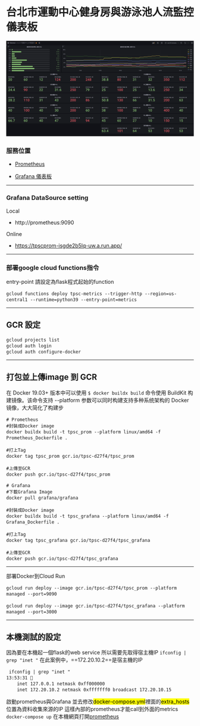# 台北市運動中心健身房與游泳池人流監控儀表板
![](%E6%88%AA%E5%9C%96%202022-10-15%20%E4%B8%8B%E5%8D%884.12.05.png)

### 服務位置
* [Prometheus](https://tpscprom-isgde2b5lq-uw.a.run.app/)

* [Grafana 儀表板](https://tpscgrafana-isgde2b5lq-uw.a.run.app/d/h9t8cWS4k/tai-bei-shi-yun-dong-zhong-xin-zhuang-tai-tu-biao?orgId=1&from=now-1h&to=now)



---
### Grafana DataSource setting
Local
* http://prometheus:9090

Online
* https://tpscprom-isgde2b5lq-uw.a.run.app/
---
### 部署google cloud functions指令
entry-point 請設定為flask程式起始的function
```
gcloud functions deploy tpsc-metrics --trigger-http --region=us-central1 --runtime=python39 --entry-point=metrics
```
---
## GCR 設定
```
gcloud projects list
gcloud auth login
gcloud auth configure-docker
```
---
## 打包並上傳image 到 GCR
在 Docker 19.03+ 版本中可以使用 `$ docker buildx build` 命令使用 BuildKit 构建镜像。该命令支持 --platform 参数可以同时构建支持多种系统架构的 Docker 镜像，大大简化了构建步

```
# Prometheus
#封裝成Docker image
docker buildx build -t tpsc_prom --platform linux/amd64 -f Prometheus_Dockerfile .

#打上Tag
docker tag tpsc_prom gcr.io/tpsc-d27f4/tpsc_prom

#上傳至GCR
docker push gcr.io/tpsc-d27f4/tpsc_prom

```
```
# Grafana
#下載Grafana Image
docker pull grafana/grafana

#封裝成Docker image
docker buildx build -t tpsc_grafana --platform linux/amd64 -f Grafana_Dockerfile . 

#打上Tag
docker tag tpsc_grafana gcr.io/tpsc-d27f4/tpsc_grafana

#上傳至GCR
docker push gcr.io/tpsc-d27f4/tpsc_grafana
```
---

部署Docker到Cloud Run
```
gcloud run deploy --image gcr.io/tpsc-d27f4/tpsc_prom --platform managed --port=9090

gcloud run deploy --image gcr.io/tpsc-d27f4/tpsc_grafana --platform managed --port=3000
```

---
## 本機測試的設定
因為要在本機起一個flask的web service
所以需要先取得宿主機IP 
`ifconfig | grep "inet "`
在此案例中，==172.20.10.2==是宿主機的IP
```
 ifconfig | grep "inet "                                                 13:53:31 
	inet 127.0.0.1 netmask 0xff000000
	inet 172.20.10.2 netmask 0xfffffff0 broadcast 172.20.10.15
```


啟動prometheus與Grafana
並去修改<mark>docker-compose.yml</mark>裡面的<mark>extra_hosts</mark>位置為資料收集來源的IP
這樣內部的prometheus才能call到外面的metrics
`docker-compose up`
在本機網頁打開[prometheus](http://127.0.0.1:9090/)
